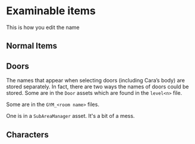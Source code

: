 # Examinable items
This is how you edit the name 
## Normal Items
## Doors
The names that appear when selecting doors (including Cara’s body) are stored separately. In fact, there are two ways the names of doors could be stored.
Some are in the `Door` assets which are found in the `level<n>` file.

Some are in the `GYM_<room name>` files.

One is in a `SubAreaManager` asset. It's a bit of a mess.
## Characters
